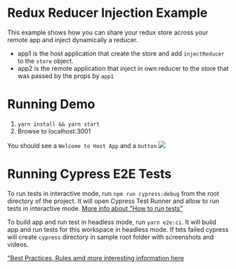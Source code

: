 # Redux Reducer Injection Example

This example shows how you can share your redux store across your remote app and inject dynamically a reducer.

- app1 is the host application that create the store and add `injectReducer` to the `store` object.
- app2 is the remote application that inject in own reducer to the store that was passed by the props by `app1`

# Running Demo

1. `yarn install && yarn start`
2. Browse to localhost:3001

You should see a `Welcome to Host App` and a `button`
<img src="https://ssl.google-analytics.com/collect?v=1&t=event&ec=email&ea=open&t=event&tid=UA-120967034-1&z=1589682154&cid=ae045149-9d17-0367-bbb0-11c41d92b411&dt=ModuleFederationExamples&dp=/email/ReduxReducerInjection">

# Running Cypress E2E Tests

To run tests in interactive mode, run `npm run cypress:debug` from the root directory of the project. It will open Cypress Test Runner and allow to run tests in interactive mode. [More info about "How to run tests"](../../cypress/README.md#how-to-run-tests)

To build app and run test in headless mode, run `yarn e2e:ci`. It will build app and run tests for this workspace in headless mode. If tets failed cypress will create `cypress` directory in sample root folder with screenshots and videos.

["Best Practices, Rules amd more interesting information here](../../cypress/README.md)

